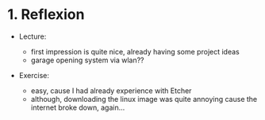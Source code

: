 # 1. Reflexion
* Lecture:
    * first impression is quite nice, already having some project ideas
    * garage opening system via wlan??


* Exercise:
    * easy, cause I had already experience with Etcher
    * although, downloading the linux image was quite annoying cause the internet broke down, again...
